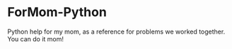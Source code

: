 # ForMom-Python
Python help for my mom, as a reference for problems we worked together. You can do it mom!
